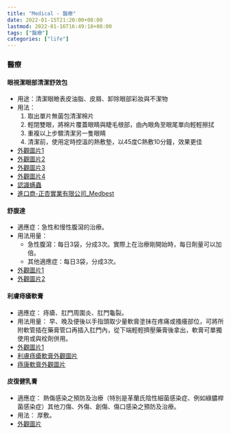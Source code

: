 ```yaml
---
title: "Medical - 醫療"
date: 2022-01-15T21:20:00+08:00
lastmod: 2022-01-16T16:49:18+08:00
tags: ["醫療"]
categories: ["life"]
---
```


### 醫療
<!--more-->
#### 眼視潔眼部清潔舒效包
- 用途：清潔眼瞼表皮油脂、皮屑、卸除眼部彩妝與不潔物
- 用法：
    1. 取出單片無菌包清潔棉片
    2. 輕閉雙眼，將棉片覆蓋眼睛與睫毛根部，由內眼角至眼尾單向輕輕擦拭
    3. 重複以上步驟清潔另一隻眼睛
    4. 清潔前，使用定時控溫的熱敷墊，以45度C熱敷10分鐘，效果更佳
- [外觀圖片1](https://drive.google.com/uc?export=view&id=1RsitDGFFeo9CXKPua8cdZyxq81hWYrY2)
- [外觀圖片2](https://drive.google.com/uc?export=view&id=1RovKFHVVePLWUiKIK1iwKeTcYnCy-CKR)
- [外觀圖片3](https://drive.google.com/uc?export=view&id=1RwEVVM4xg5cf4j4ptsZGowC6UzF1S8qV)
- [外觀圖片4](https://drive.google.com/uc?export=view&id=1SKJVk9maa-5YMKbp5wgDSa9ROJTXn8Oq)
- [認識螨蟲](https://drive.google.com/uc?export=view&id=1SF2ZpeaVGTfhTXKnLfkfpK_P6AcEm7ak)
- [進口商-正杏實業有限公司_Medbest](http://www.medbest.com.tw/index.php)

[//]: # (This may be the most platform independent comment)
[//]: # 
[//]: # (The best image resolution for most smartphones is )
[//]: # (640 by 320 pixels, although you should ideally maintain )
[//]: # (the aspect ratio of the original image or the output image )
[//]: # (will be distorted.)

#### 舒腹達
- 適應症：急性和慢性腹瀉的治療。
- 用法用量： 
  * 急性腹瀉：每日3袋，分成3次。實際上在治療剛開始時，每日劑量可以加倍。
  * 其他適應症：每日3袋，分成3次。
- [外觀圖片1](https://drive.google.com/uc?export=view&id=1S5GFVpQcr6tis7vyFo0OWxmMaAJVu68x)
- [外觀圖片2](https://drive.google.com/uc?export=view&id=1S4-dlDMB79puoYybP9wzxFDckygOujry)

#### 利膚痔瘡軟膏
- 適應症： 痔瘡、肛門周圍炎、肛門龜裂。
- 用法用量： 早、晚及便後以手指頭取少量軟膏塗抹在疼痛或搔癢部位，可將所附軟管插在藥膏管口再插入肛門內，從下端輕輕擠壓藥膏後拿出，軟膏可單獨使用或與栓劑併用。
- [外觀圖片1](https://drive.google.com/uc?export=view&id=1SmIItV-3W5YsJCGgjgkpeiaku4lQEwly)
- [利膚痔瘡軟膏外觀圖片](https://drive.google.com/uc?export=view&id=1SzsG0XbQ4NpuNzA2jnzNxOccJer3up-5)
- [痔康軟膏外觀圖片](https://drive.google.com/uc?export=view&id=1Sprwk749rjEvrxM7BXWtr6V45omHvzrQ)

#### 皮復健乳膏
- 適應症： 熱傷感染之預防及治療（特別是革蘭氏陰性細菌感染症、例如綠膿桿菌感染症）其他刀傷、外傷、創傷、傷口感染之預防及治療。 
- 用法：
    厚敷。
- [外觀圖片](https://drive.google.com/uc?export=view&id=1-UVrRne2I8gdvR1DAu2fSfEsoSg8JXdP )

